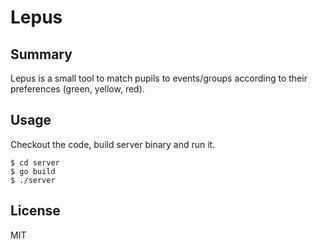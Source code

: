 # Lepus

## Summary

Lepus is a small tool to match pupils to events/groups according to their
preferences (green, yellow, red).

## Usage

Checkout the code, build server binary and run it.

    $ cd server
    $ go build
    $ ./server

## License

MIT
